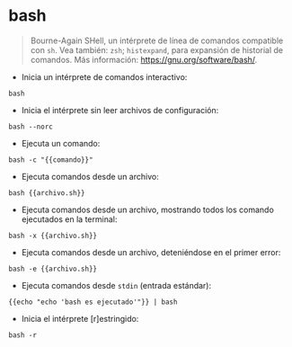 # bash

> Bourne-Again SHell, un intérprete de línea de comandos compatible con `sh`.
> Vea también: `zsh`; `histexpand`, para expansión de historial de comandos.
> Más información: <https://gnu.org/software/bash/>.

- Inicia un intérprete de comandos interactivo:

`bash`

- Inicia el intérprete sin leer archivos de configuración:

`bash --norc`

- Ejecuta un comando:

`bash -c "{{comando}}"`

- Ejecuta comandos desde un archivo:

`bash {{archivo.sh}}`

- Ejecuta comandos desde un archivo, mostrando todos los comando ejecutados en la terminal:

`bash -x {{archivo.sh}}`

- Ejecuta comandos desde un archivo, deteniéndose en el primer error:

`bash -e {{archivo.sh}}`

- Ejecuta comandos desde `stdin` (entrada estándar):

`{{echo "echo 'bash es ejecutado'"}} | bash`

- Inicia el intérprete [r]estringido:

`bash -r`
